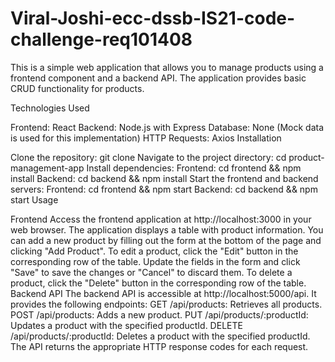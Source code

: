 # Viral-Joshi-ecc-dssb-IS21-code-challenge-req101408

This is a simple web application that allows you to manage products using a frontend component and a backend API. The application provides basic CRUD functionality for products.

Technologies Used

Frontend: React
Backend: Node.js with Express
Database: None (Mock data is used for this implementation)
HTTP Requests: Axios
Installation

Clone the repository: git clone <repository-url>
Navigate to the project directory: cd product-management-app
Install dependencies:
Frontend: cd frontend && npm install
Backend: cd backend && npm install
Start the frontend and backend servers:
Frontend: cd frontend && npm start
Backend: cd backend && npm start
Usage

Frontend
Access the frontend application at http://localhost:3000 in your web browser.
The application displays a table with product information.
You can add a new product by filling out the form at the bottom of the page and clicking "Add Product".
To edit a product, click the "Edit" button in the corresponding row of the table. Update the fields in the form and click "Save" to save the changes or "Cancel" to discard them.
To delete a product, click the "Delete" button in the corresponding row of the table.
Backend API
The backend API is accessible at http://localhost:5000/api.
It provides the following endpoints:
GET /api/products: Retrieves all products.
POST /api/products: Adds a new product.
PUT /api/products/:productId: Updates a product with the specified productId.
DELETE /api/products/:productId: Deletes a product with the specified productId.
The API returns the appropriate HTTP response codes for each request.
